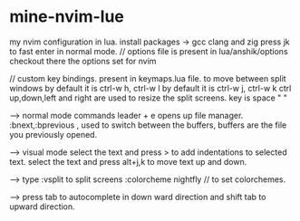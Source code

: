 # mine-nvim-lue
my nvim configuration in lua.
install packages -> gcc clang and zig 
press jk to fast enter in normal mode.
// options file is present in lua/anshik/options
checkout there the options set for nvim

// custom key bindings. present in keymaps.lua file.
to move between split windows 
by default it is ctrl-w h, ctrl-w l
by default it is ctrl-w j, ctrl-w k
ctrl up,down,left and right  are used to resize the split screens. 
<leader> key is space " "

--> normal mode commands
leader + e opens up file manager.
:bnext,:bprevious , used to switch between the buffers, buffers are the file you previously opened.



--> visual mode
select the text and press > to add indentations to selected text.
select the text and press alt+j,k to move text up and down.

-->
type 
:vsplit to split screens
:colorcheme nightfly // to set colorchemes.


-->
press  tab to autocomplete in down ward direction and shift tab to upward direction.

